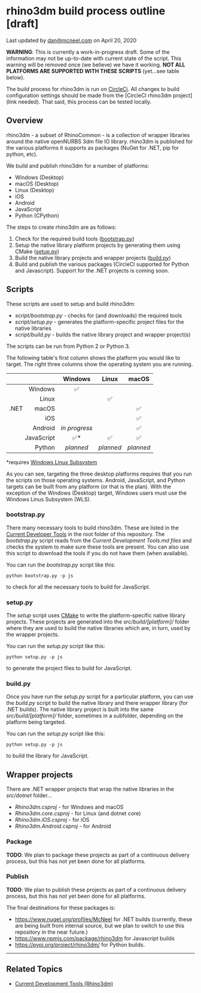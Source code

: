 # rhino3dm build process outline [draft]

Last updated by dan@mcneel.com on April 20, 2020

**WARNING**: This is currently a work-in-progress draft.  Some of the information may not be up-to-date with current state of the script.  This warning will be removed once (we believe) we have it working.  **NOT ALL PLATFORMS ARE SUPPORTED WITH THESE SCRIPTS** (yet...see table below).

The build process for rhino3dm is run on [CircleCi](https://circleci.com/).  All changes to build configuration settings should be made from the [CircleCI rhino3dm project](link needed).  That said, this process can be tested locally.

## Overview

rhino3dm - a subset of RhinoCommon - is a collection of wrapper libraries around the native openNURBS 3dm file IO library.  rhino3dm is published for the various platforms it supports as packages (NuGet for .NET, pip for python, etc).  

We build and publish rhino3dm for a number of platforms:

- Windows (Desktop)
- macOS (Desktop)
- Linux (Desktop)
- iOS
- Android
- JavaScript
- Python (CPython)

The steps to create rhino3dm are as follows:

1. Check for the required build tools ([bootstrap.py](#bootstrap))
2. Setup the native library platform projects by generating them using CMake ([setup.py](#setup.py))
3. Build the native library projects and wrapper projects ([build.py](#build.py))
5. Build and publish the various packages (CircleCI supported for Python and Javascript).  Support for the .NET projects is coming soon.

## Scripts

These scripts are used to setup and build rhino3dm:

- *script/bootstrap.py* - checks for (and downloads) the required tools
- *script/setup.py* - generates the platform-specific project files for the native libraries
- *script/build.py* - builds the native library project and wrapper project(s)

The scripts can be run from Python 2 or Python 3.

The following table's first column shows the platform you would like to target.  The right three columns show the operating system you are running.

<table>
  <thead>
    <tr>
      <th colspan=2></th>
      <th align="center">Windows</th>
      <th align="center">Linux</th>
      <th align="center">macOS</th>
    </tr>
  </thead>
  <tbody>
    <tr>
      <td rowspan=5>.NET</td>
      <td align="right">Windows</td>
      <td align="center">✅</td>
      <td></td>
      <td></td>
    </tr>
    <tr>
      <td align="right">Linux</td>
      <td></td>
      <td align="center">✅</td>
      <td></td>
    </tr>
    <tr>
      <td align="right">macOS</td>
      <td></td>
      <td></td>
      <td align="center">✅</td>
    </tr>
    <tr>
      <td align="right">iOS</td>
      <td></td>
      <td></td>
      <td align="center">✅</td>
    </tr>
    <tr>
      <td align="right">Android</td>
      <td align="center"><em>in progress</em></td>
      <td></td>
      <td align="center">✅</td>
    </tr>
    <tr>
      <td align="right" colspan=2>JavaScript</td>
      <td align="center">✅*</td>
      <td align="center">✅</td>
      <td align="center">✅</td>
    </tr>
    <tr>
      <td align="right" colspan=2>Python</td>
      <td align="center"><em>planned</em></td>
      <td align="center"><em>planned</em></td>
      <td align="center"><em>planned</em></td>
    </tr>
  </tbody>
</table>

*requires [Windows Linux Subsystem](https://docs.microsoft.com/en-us/windows/wsl/install-win10)

As you can see, targeting the three desktop platforms requires that you run the scripts on those operating systems.   Android, JavaScript, and Python targets can be built from any platform (or that is the plan).  With the exception of the Windows (Desktop) target, Windows users must use the Windows Linus Subsystem (WLS).

### bootstrap.py

There many necessary tools to build rhino3dm.  These are listed in the [Current Developer Tools](../Current%20Developer%20Tools.md) in the root folder of this repository.  The _bootstrap.py_ script reads from the _Current Development Tools.md files_ and checks the system to make sure these tools are present.  You can also use this script to download the tools if you do not have them (when available).

You can run the _bootstrap.py_ script like this:

`python bootstrap.py -p js`

to check for all the necessary tools to build for JavaScript.

### setup.py

The _setup_ script uses [CMake](https://cmake.org/) to write the platform-specific native library projects.  These projects are generated into the _src/build/[platform]/_ folder where they are used to build the native libraries which are, in turn, used by the wrapper projects.

You can run the _setup.py_ script like this:

`python setup.py -p js`

to generate the project files to build for JavaScript.

### build.py

Once you have run the _setup.py_ script for a particular platform, you can use the _build.py_ script to build the native library and there wrapper library (for .NET builds).  The native library project is built into the same _src/build/[platform]/_ folder, sometimes in a subfolder, depending on the platform being targeted.

You can run the _setup.py_ script like this:

`python setup.py -p js`

to build the library for JavaScript.

## Wrapper projects

There are .NET wrapper projects that wrap the native libraries in the _src/dotnet_ folder...

- _Rhino3dm.csproj_ - for Windows and macOS
- _Rhino3dm.core.csproj_ - for Linux (and dotnet core)
- _Rhino3dm.iOS.csproj_ - for iOS
- _Rhino3dm.Android.csproj_ - for Android

### Package

**TODO**: We plan to package these projects as part of a continuous delivery process, but this has not yet been done for all platforms.

### Publish

**TODO**: We plan to publish these projects as part of a continuous delivery process, but this has not yet been done for all platforms.

The final destinations for these packages is: 

- https://www.nuget.org/profiles/McNeel for .NET builds (currently, these are being built from internal source, but we plan to switch to use this repository in the near future.)
- https://www.npmjs.com/package/rhino3dm for Javascript builds
- https://pypi.org/project/rhino3dm/ for Python builds.

---

## Related Topics

- [Current Development Tools (Rhino3dm)](../Current%20Development%20Tools.md)

